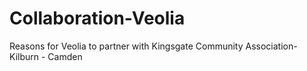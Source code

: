 # Collaboration-Veolia
Reasons for Veolia to partner with Kingsgate Community Association-Kilburn - Camden
